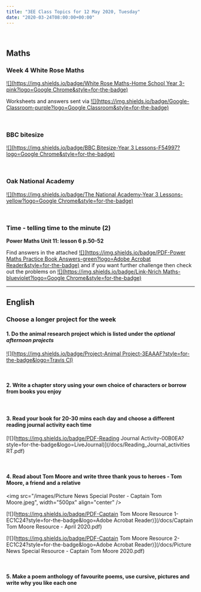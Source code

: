 ```yaml
---
title: "3EE Class Topics for 12 May 2020, Tuesday"
date: "2020-03-24T08:00:00+00:00"
---
```


&nbsp;

## Maths

### Week 4 White Rose Maths 
[![](https://img.shields.io/badge/White Rose Maths-Home School Year 3-pink?logo=Google Chrome&style=for-the-badge)](https://whiterosemaths.com/homelearning/year-3/)

Worksheets and answers sent via [![](https://img.shields.io/badge/Google-Classroom-purple?logo=Google Classroom&style=for-the-badge)](https://classroom.google.com)

<br>

### BBC bitesize 
[![](https://img.shields.io/badge/BBC Bitesize-Year 3 Lessons-F54997?logo=Google Chrome&style=for-the-badge)](https://www.bbc.co.uk/bitesize/tags/zmyxxyc/year-3-lessons/)

<br>

### Oak National Academy 
[![](https://img.shields.io/badge/The National Academy-Year 3 Lessons-yellow?logo=Google Chrome&style=for-the-badge)](https://www.thenational.academy/online-classroom/year-3/#schedule)

<br>

### Time - telling time to the minute (2)

**Power Maths Unit 11: lesson 6 p.50-52**

Find answers in the attached [![](https://img.shields.io/badge/PDF-Power Maths Practice Book Answers-green?logo=Adobe Acrobat Reader&style=for-the-badge)](/docs/powermaths/y3/pm_y3_u11_practicebookanswers.pdf) and if you want further challenge then check out the problems on [![](https://img.shields.io/badge/Link-Nrich Maths-blueviolet?logo=Google Chrome&style=for-the-badge)](https://nrich.maths.org)

<hr>

## English

### Choose a longer project for the week

#### 1. Do the animal research project which is listed under the *optional afternoon projects* 

[![](https://img.shields.io/badge/Project-Animal Project-3EAAAF?style=for-the-badge&logo=Travis CI)](/projects/project2/)

<br>

#### 2. Write a chapter story using your own choice of characters or borrow from books you enjoy

<br>

#### 3. Read your book for 20-30 mins each day and choose a different reading journal activity each time

[![](https://img.shields.io/badge/PDF-Reading Journal Activity-00B0EA?style=for-the-badge&logo=LiveJournal)](/docs/Reading_Journal_activities RT.pdf)

<br>

#### 4. Read about Tom Moore and write three thank yous to heroes - Tom Moore, a friend and a relative

<img src="/images/Picture News Special Poster - Captain Tom Moore.jpeg", width="500px" align="center" />

[![](https://img.shields.io/badge/PDF-Captain Tom Moore Resource 1-EC1C24?style=for-the-badge&logo=Adobe Acrobat Reader)](/docs/Captain Tom Moore Resource - April 2020.pdf)

[![](https://img.shields.io/badge/PDF-Captain Tom Moore Resource 2-EC1C24?style=for-the-badge&logo=Adobe Acrobat Reader)](/docs/Picture News Special Resource - Captain Tom Moore 2020.pdf)

<br>

#### 5. Make a poem anthology of favourite poems, use cursive, pictures and write why you like each one

<br/>
<br/>


